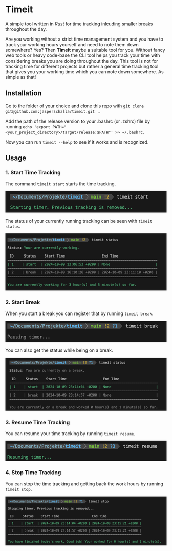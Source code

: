 # Timeit

A simple tool written in _Rust_ for time tracking inlcuding smaller breaks throughout the day.

Are you working without a strict time management system and you have to track your working hours yourself and need to note them down somewhere? Yes? Then **Timeit** maybe a suitable tool for you. Without fancy web tools or heavy code-base the CLI tool helps you track your time with considering breaks you are doing throughout the day. This tool is not for tracking time for different projects but rather a general time tracking tool that gives you your working time which you can note down somewhere. As simple as that!

## Installation

Go to the folder of your choice and clone this repo with `git clone git@github.com:jasperschalla/timeit.git .`.

Add the path of the release version to your .bashrc (or .zshrc) file by running `echo 'export PATH="<your_project_directory>/target/release:$PATH"' >> ~/.bashrc`.

Now you can run `timeit --help` to see if it works and is recognized.

## Usage

### 1. Start Time Tracking

The command `timeit start` starts the time tracking.

![start](./readme_images/start.png)

The status of your currently running tracking can be seen with `timeit status`.

![start](./readme_images/active_status.png)

### 2. Start Break

When you start a break you can register that by running `timeit break`.

![start](./readme_images/break.png)

You can also get the status while being on a break.

![start](./readme_images/inactive_status.png)

### 3. Resume Time Tracking

You can resume your time tracking by running `timeit resume`.

![start](./readme_images/resume.png)

### 4. Stop Time Tracking

You can stop the time tracking and getting back the work hours by running `timeit stop`.

![start](./readme_images/stop.png)

